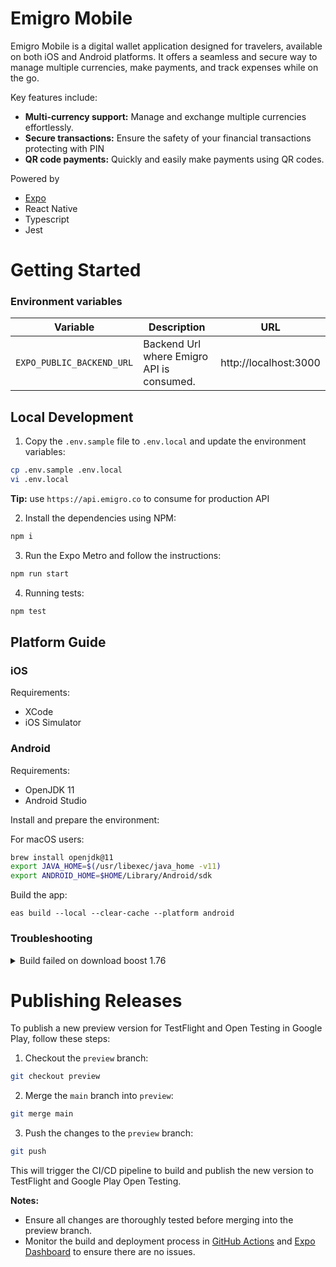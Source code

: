 # Emigro Mobile

Emigro Mobile is a digital wallet application designed for travelers, available on both iOS and Android platforms. It offers a seamless and secure way to manage multiple currencies, make payments, and track expenses while on the go.

Key features include:

- **Multi-currency support:** Manage and exchange multiple currencies effortlessly.
- **Secure transactions:** Ensure the safety of your financial transactions protecting with PIN
- **QR code payments:** Quickly and easily make payments using QR codes.

Powered by

- [Expo](https://expo.dev/)
- React Native
- Typescript
- Jest

# Getting Started

### Environment variables

| Variable              | Description                                 | URL
| -------------         | ---------------------                       | ---------------------
| `EXPO_PUBLIC_BACKEND_URL`         | Backend Url where Emigro API is consumed.   | http://localhost:3000

## Local Development

1. Copy the `.env.sample` file to `.env.local` and update the environment variables:

```sh
cp .env.sample .env.local
vi .env.local 
```

**Tip:** use `https://api.emigro.co` to consume for production API

2. Install the dependencies using NPM:

```sh
npm i
```

3. Run the Expo Metro and follow the instructions:

```sh
npm run start
```

4. Running tests:

```sh
npm test
```

## Platform Guide

### iOS

Requirements:
- XCode
- iOS Simulator

### Android

Requirements:
- OpenJDK 11
- Android Studio

Install and prepare the environment:

For macOS users:

```sh
brew install openjdk@11
export JAVA_HOME=$(/usr/libexec/java_home -v11)
export ANDROID_HOME=$HOME/Library/Android/sdk
```

Build the app:

	eas build --local --clear-cache --platform android

### Troubleshooting

<details>
<summary>Build failed on download boost 1.76</summary>

```
Execution failed for task ':expo-modules-core:prepareBoost'.
Could not read /home/expo/workingdir/build/node_modules/expo-modules-core/android/build/downloads/boost_1_76_0.tar.gz.
```


SOLVED: https://github.com/expo/expo/issues/19596#issuecomment-1880842689

	rm -rf node_modules && npm install
	npx expo prebuild --platform android
	cd android && ./gradlew clean
	eas build --local  --platform android
</details>


# Publishing Releases

To publish a new preview version for TestFlight and Open Testing in Google Play, follow these steps:

1. Checkout the `preview` branch:
```sh
git checkout preview
```

2. Merge the `main` branch into `preview`:
```sh
git merge main
```

3. Push the changes to the `preview` branch:
```sh
git push
```

This will trigger the CI/CD pipeline to build and publish the new version to TestFlight and Google Play Open Testing.

**Notes:**
- Ensure all changes are thoroughly tested before merging into the preview branch.
- Monitor the build and deployment process in [GitHub Actions](https://github.com/emigro-br/emigro-mobile/actions) and [Expo Dashboard](https://expo.dev/accounts/emigro) to ensure there are no issues.
